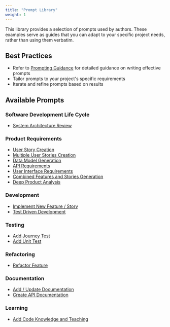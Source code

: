 ```yaml
---
title: "Prompt Library"
weight: 1
---
```


This library provides a selection of prompts used by authors. These examples serve as guides that you can adapt to your specific project needs, rather than using them verbatim.

## Best Practices
- Refer to [Prompting Guidance](prompting-guidance/) for detailed guidance on writing effective prompts
- Tailor prompts to your project's specific requirements
- Iterate and refine prompts based on results

## Available Prompts

### Software Development Life Cycle
 - [System Architecture Review](sdlc/system-architecture-review/)

### Product Requirements
 - [User Story Creation](product/prompt-user-story-creation/)
 - [Multiple User Stories Creation](product/prompt-user-stories-creation/)
 - [Data Model Generation](product/prompt-data-model-generation/)
 - [API Requirements](product/prompt-api-requirements/)
 - [User Interface Requirements](product/prompt-user-interface-requirements/)
 - [Combined Features and Stories Generation](product/prompt-combined-requirements-features-stories/)
 - [Deep Product Analysis](product/prompt-product-analysis/)

### Development
- [Implement New Feature / Story](development/prompt-new-feature-story/)
- [Test Driven Development](development/prompt-test-driven-development/)

### Testing
- [Add Journey Test](testing/prompt-add-journey-test/)
- [Add Unit Test](testing/prompt-add-unit-test/)

### Refactoring
- [Refactor Feature](refactoring/prompt-refactor-feature/)

### Documentation
- [Add / Update Documentation](documentation-writing/prompt-add-update-documentation/)
- [Create API Documentation](documentation-writing/prompt-create-api-documentation/)

### Learning
- [Add Code Knowledge and Teaching](learning/prompt-add-coding-knowledge-teaching/)
